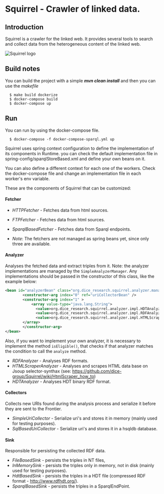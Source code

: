 # Squirrel - Crawler of linked data.

## Introduction
Squirrel is a crawler for the linked web. It provides several tools to search and collect data
from the heterogeneous content of the linked web.

![Squirrel logo](https://hobbitdata.informatik.uni-leipzig.de/squirrel/squirrel-logo.png=248x244)

## Build notes
You can build the project with a simple ***mvn clean install***
and then you can use the *makefile*

```
  $ make build dockerize
  $ docker-compose build
  $ docker-compose up
```

## Run
You can run by using the docker-compose file.

```
  $ docker-compose -f docker-compose-sparql.yml up
```

Squirrel uses spring context configuration to define the implementation of its components in Runtime.
you can check the default implementation file in spring-config/sparqlStoreBased.xml and define your own
beans on it.

You can also define a different context for each one of the workers. Check the docker-compose file and change
an implementation file in each worker's env variable.

These are the components of Squirrel that can be customized:

#### Fetcher

* *HTTPFetcher* - Fetches data from html sources.
* *FTPFetcher* - Fetches data from html sources.
* *SparqlBasedFetcher* - Fetches data from Sparql endpoints.

* *Note*: The fetchers are not managed as spring beans yet, since only three are available.

#### Analyzer
Analyses the fetched data and extract triples from it. Note: the analyzer implementations are managed by the `SimpleAnalyzerManager`. Any implementations should be passed in the constructor of this class, like the example below:
```xml
<bean id="analyzerBean" class="org.dice_research.squirrel.analyzer.manager.SimpleAnalyzerManager">
        <constructor-arg index="0" ref="uriCollectorBean" />
        <constructor-arg index="1" >
        	<array value-type="java.lang.String">
			  <value>org.dice_research.squirrel.analyzer.impl.HDTAnalyzer</value>
			  <value>org.dice_research.squirrel.analyzer.impl.RDFAnalyzer</value>
			  <value>org.dice_research.squirrel.analyzer.impl.HTMLScraperAnalyzer</value>
		</array>
       	</constructor-arg>
</bean>
```
Also, if you want to implement your own analyzer, it is necessary to implement the method `isEligible()`, that checks if that analyzer matches the condition to call the `analyze` method.

* *RDFAnalyzer* - Analyses RDF formats.
* *HTMLScraperAnalyzer* - Analyses and scrapes HTML data base on Jsoup selector-synthax (see: https://github.com/dice-group/Squirrel/wiki/HtmlScraper_how_to)
* *HDTAnalyzer* - Analyses HDT binary RDF format.

#### Collectors
Collects new URIs found during the analysis process and serialize it before they are sent to the Frontier.

* *SimpleUriCollector* - Serialize uri's and stores it in memory (mainly used for testing purposes).
* *SqlBasedUriCollector* - Serialize uri's and stores it in a hsqldb database.

#### Sink
Responsible for persisting the collected RDF data.

* *FileBasedSink* - persists the triples in NT files,
* *InMemorySink* - persists the triples only in memory, not in disk (mainly used for testing purposes).
* *HdtBasedSink* - persists the triples in a HDT file (compressed RDF format - http://www.rdfhdt.org/).
* *SparqlBasedSink* - persists the triples in a SparqlEndPoint.



